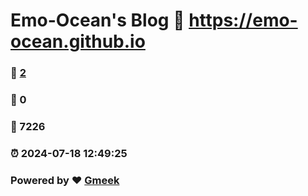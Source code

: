 # Emo-Ocean's Blog :link: https://emo-ocean.github.io 
### :page_facing_up: [2](https://emo-ocean.github.io/tag.html) 
### :speech_balloon: 0 
### :hibiscus: 7226 
### :alarm_clock: 2024-07-18 12:49:25 
### Powered by :heart: [Gmeek](https://github.com/Meekdai/Gmeek)
